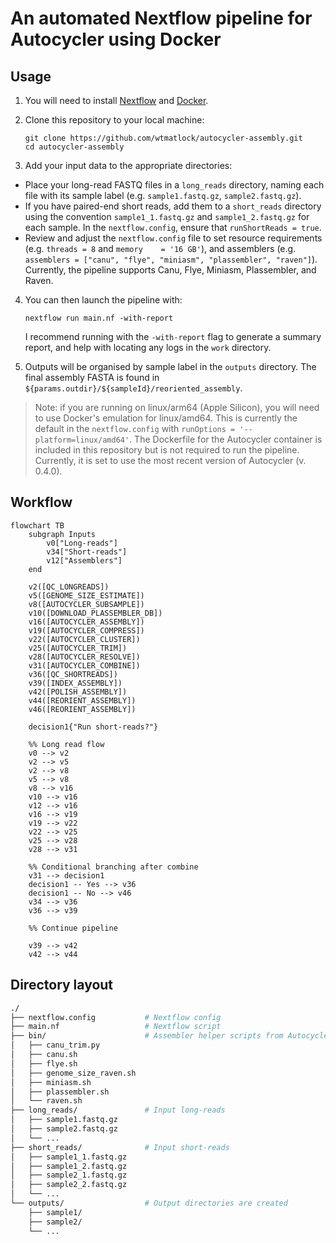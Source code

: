 # An automated Nextflow pipeline for Autocycler using Docker
## Usage

1. You will need to install [Nextflow](https://nextflow.io/docs/latest/install.html) and [Docker](https://docs.docker.com/engine/install/).

2. Clone this repository to your local machine:

   ```
   git clone https://github.com/wtmatlock/autocycler-assembly.git
   cd autocycler-assembly
   ```

3. Add your input data to the appropriate directories:

- Place your long-read FASTQ files in a `long_reads` directory, naming each file with its sample label (e.g. `sample1.fastq.gz`, `sample2.fastq.gz`).
- If you have paired-end short reads, add them to a `short_reads` directory using the convention `sample1_1.fastq.gz` and `sample1_2.fastq.gz` for each sample. In the `nextflow.config`, ensure that `runShortReads = true`. 
- Review and adjust the `nextflow.config` file to set resource requirements (e.g. `threads = 8` and `memory    = '16 GB'`), and assemblers (e.g. `assemblers = ["canu", "flye", "miniasm", "plassembler", "raven"]`). Currently, the pipeline supports Canu, Flye, Miniasm, Plassembler, and Raven.

4. You can then launch the pipeline with:
   ```
   nextflow run main.nf -with-report
   ```
   I recommend running with the `-with-report` flag to generate a summary report, and help with locating any logs in the `work` directory.

5. Outputs will be organised by sample label in the `outputs` directory. The final assembly FASTA is found in `${params.outdir}/${sampleId}/reoriented_assembly`.

> Note: if you are running on linux/arm64 (Apple Silicon), you will need to use Docker's emulation for linux/amd64. This is currently the default in the `nextflow.config` with `runOptions = '--platform=linux/amd64'`.
> The Dockerfile for the Autocycler container is included in this repository but is not required to run the pipeline. Currently, it is set to use the most recent version of Autocycler (v. 0.4.0).

## Workflow

```mermaid
flowchart TB
    subgraph Inputs
        v0["Long-reads"]
        v34["Short-reads"]
        v12["Assemblers"]
    end

    v2([QC_LONGREADS])
    v5([GENOME_SIZE_ESTIMATE])
    v8([AUTOCYCLER_SUBSAMPLE])
    v10([DOWNLOAD_PLASSEMBLER_DB])
    v16([AUTOCYCLER_ASSEMBLY])
    v19([AUTOCYCLER_COMPRESS])
    v22([AUTOCYCLER_CLUSTER])
    v25([AUTOCYCLER_TRIM])
    v28([AUTOCYCLER_RESOLVE])
    v31([AUTOCYCLER_COMBINE])
    v36([QC_SHORTREADS])
    v39([INDEX_ASSEMBLY])
    v42([POLISH_ASSEMBLY])
    v44([REORIENT_ASSEMBLY])
    v46([REORIENT_ASSEMBLY])

    decision1{"Run short-reads?"}

    %% Long read flow
    v0 --> v2
    v2 --> v5
    v2 --> v8
    v5 --> v8
    v8 --> v16
    v10 --> v16
    v12 --> v16
    v16 --> v19
    v19 --> v22
    v22 --> v25
    v25 --> v28
    v28 --> v31

    %% Conditional branching after combine
    v31 --> decision1
    decision1 -- Yes --> v36
    decision1 -- No --> v46
    v34 --> v36
    v36 --> v39

    %% Continue pipeline

    v39 --> v42
    v42 --> v44
```

## Directory layout

```bash
./
├── nextflow.config           # Nextflow config
├── main.nf                   # Nextflow script
├── bin/                      # Assembler helper scripts from Autocycler
│   ├── canu_trim.py
│   ├── canu.sh
│   ├── flye.sh
│   ├── genome_size_raven.sh
│   ├── miniasm.sh
│   ├── plassembler.sh
│   └── raven.sh
├── long_reads/               # Input long-reads
│   ├── sample1.fastq.gz
│   ├── sample2.fastq.gz
│   └── ...
├── short_reads/              # Input short-reads
│   ├── sample1_1.fastq.gz
│   ├── sample1_2.fastq.gz
│   ├── sample2_1.fastq.gz
│   ├── sample2_2.fastq.gz
│   └── ...
└── outputs/                  # Output directories are created
    ├── sample1/
    ├── sample2/
    └── ...
```
